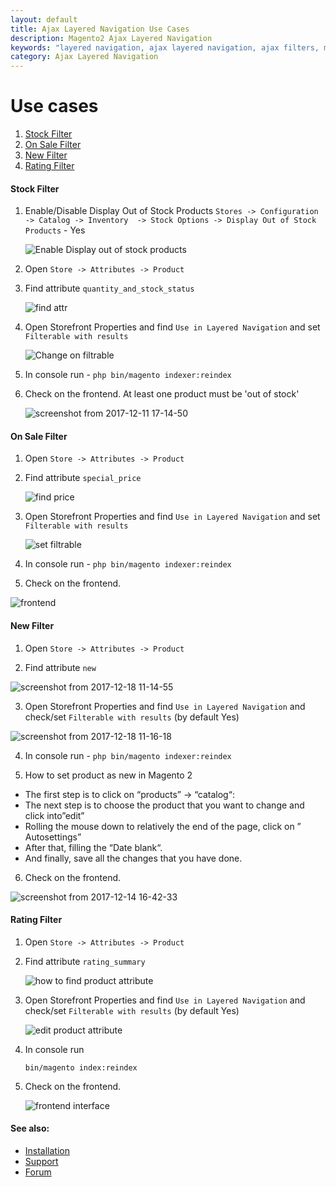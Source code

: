 ```yaml
---
layout: default
title: Ajax Layered Navigation Use Cases
description: Magento2 Ajax Layered Navigation
keywords: "layered navigation, ajax layered navigation, ajax filters, multiple filters"
category: Ajax Layered Navigation
---
```


# Use cases

 1. [Stock Filter](#stock-filter)
 2. [On Sale Filter](#on-sale-filter)
 3. [New Filter](#new-filter)
 4. [Rating Filter](#rating-filter)

#### Stock Filter

1. Enable/Disable Display Out of Stock Products
    `Stores -> Configuration -> Catalog -> Inventory  -> Stock Options -> Display Out of Stock Products` - Yes

    ![Enable Display out of stock products](https://user-images.githubusercontent.com/412612/33838709-f174d9c8-de98-11e7-9adf-2b74829443f3.png)

2. Open `Store -> Attributes -> Product`

3. Find attribute `quantity_and_stock_status`

    ![find attr](https://user-images.githubusercontent.com/412612/33837857-71dcfb48-de96-11e7-95b5-b137197e5357.png)

4. Open Storefront Properties and find  `Use in Layered Navigation` and set `Filterable with results`

    ![Change on filtrable](https://user-images.githubusercontent.com/412612/33837858-71fa5b98-de96-11e7-9934-3e3bdc371fe9.png)

5. In console run - `php bin/magento indexer:reindex`

6. Check on the frontend. At least one product must be 'out of stock'

    ![screenshot from 2017-12-11 17-14-50](https://user-images.githubusercontent.com/412612/33838017-de535e98-de96-11e7-8960-03b961f7dda1.png)


#### On Sale Filter

1. Open `Store -> Attributes -> Product`

2. Find attribute `special_price`

    ![find price](https://user-images.githubusercontent.com/412612/33997963-cd9fd284-e0ee-11e7-8151-8e5efae57de9.png)

3. Open Storefront Properties and find  `Use in Layered Navigation` and set `Filterable with results`

    ![set filtrable](https://user-images.githubusercontent.com/412612/33998051-107fd270-e0ef-11e7-8e55-784ae540b2eb.png)

4. In console run - `php bin/magento indexer:reindex`

5. Check on the frontend.

![frontend](https://user-images.githubusercontent.com/412612/34001555-01942b80-e0f9-11e7-89e3-c8c1e68db167.png)

#### New Filter

1. Open `Store -> Attributes -> Product`

2. Find attribute `new`

![screenshot from 2017-12-18 11-14-55](https://user-images.githubusercontent.com/412612/34098373-bde2eaa4-e3e4-11e7-933b-1d6ce717a036.png)

3. Open Storefront Properties and find `Use in Layered Navigation` and check/set `Filterable with results` (by default Yes)

![screenshot from 2017-12-18 11-16-18](https://user-images.githubusercontent.com/412612/34098410-e83e3d94-e3e4-11e7-92bb-373b0e3ce283.png)

4. In console run - `php bin/magento indexer:reindex`

5. How to set product as new in Magento 2

 -  The first step is to click on “products” -> “catalog“:
 -  The next step is to choose the product that you want to change and click into”edit”
 -  Rolling the mouse down to relatively the end of the page, click on ” Autosettings”
 -  After that, filling the “Date blank“.
 -  And finally, save all the changes that you have done.

6. Check on the frontend.

![screenshot from 2017-12-14 16-42-33](https://user-images.githubusercontent.com/412612/33997669-cf349072-e0ed-11e7-8678-446f9371ed5c.png)

#### Rating Filter

1. Open `Store -> Attributes -> Product`

2. Find attribute `rating_summary`

    ![how to find product attribute](https://user-images.githubusercontent.com/412612/34213510-1a3f9170-e5a8-11e7-90b5-570590d31027.png)

3. Open Storefront Properties and find  `Use in Layered Navigation` and check/set `Filterable with results` (by default Yes)

    ![edit product attribute](https://user-images.githubusercontent.com/412612/34213608-5bf51d6a-e5a8-11e7-9c8d-0fc3acc1ed57.png)

4. In console run

    ~~~
    bin/magento index:reindex
    ~~~

5. Check on the frontend.

    ![frontend interface](https://user-images.githubusercontent.com/412612/34249771-8e656f48-e643-11e7-8b77-005ba9b22605.png)


#### See also:

* [Installation](../installation/)
* [Support](https://swissuplabs.com/contacts/)
* [Forum](https://swissuplabs.com/magento-forum/)
